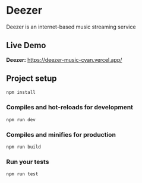 # Deezer

Deezer is an internet-based music streaming service

## Live Demo

**Deezer:** https://deezer-music-cyan.vercel.app/

## Project setup

```bash
npm install
```

### Compiles and hot-reloads for development

```
npm run dev
```

### Compiles and minifies for production

```
npm run build
```

### Run your tests

```
npm run test
```
